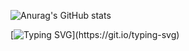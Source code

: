 ![Anurag's GitHub stats](https://github-readme-stats.vercel.app/api?username=LOWERTOP&show_icons=true&theme=transparent)

[![Typing SVG](https://readme-typing-svg.demolab.com?font=Fira+Code&weight=700&height=60&size=20&duration=3500&color=2982FF&center=false%C2%A0%E9%94%99%E8%AF%AF%E7%9A%84&vCenter=false%C2%A0%E9%94%99%E8%AF%AF%E7%9A%84&multiline=true&repeat=true%C2%A0%E7%9C%9F%E7%9A%84&random=true%C2%A0%E7%9C%9F%E7%9A%84&width=470&lines=This+is+the+GitHub+page+of+an+architect+;who+loves+to+date+his+computer.)](https://git.io/typing-svg)


<!--
**LOWERTOP/LOWERTOP** is a ✨ _special_ ✨ repository because its `README.md` (this file) appears on your GitHub profile.

Here are some ideas to get you started:

- 🔭 I’m currently working on ...
- 🌱 I’m currently learning ...
- 👯 I’m looking to collaborate on ...
- 🤔 I’m looking for help with ...
- 💬 Ask me about ...
- 📫 How to reach me: ...
- 😄 Pronouns: ...
- ⚡ Fun fact: ...
-->
